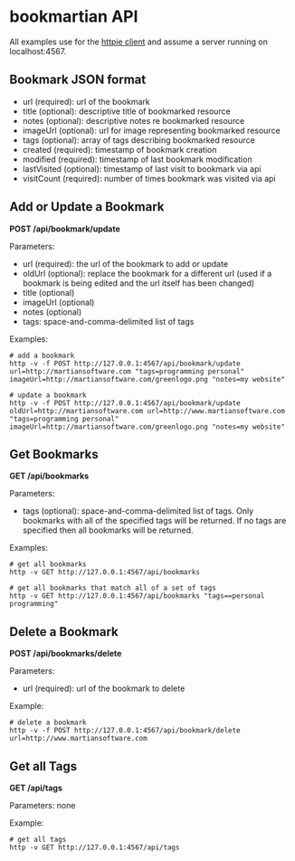 bookmartian API
===============

All examples use for the [httpie client](https://github.com/jkbrzt/httpie)
and assume a server running on localhost:4567.

Bookmark JSON format
--------------------
  * url (required): url of the bookmark
  * title (optional): descriptive title of bookmarked resource
  * notes (optional): descriptive notes re bookmarked resource
  * imageUrl (optional): url for image representing bookmarked resource
  * tags (optional): array of tags describing bookmarked resource
  * created (required): timestamp of bookmark creation
  * modified (required): timestamp of last bookmark modification
  * lastVisited (optional): timestamp of last visit to bookmark via api
  * visitCount (required): number of times bookmark was visited via api

Add or Update a Bookmark
------------------------

**POST /api/bookmark/update**

Parameters:

  * url (required): the url of the bookmark to add or update
  * oldUrl (optional): replace the bookmark for a different url (used if a bookmark
    is being edited and the url itself has been changed)
  * title (optional)
  * imageUrl (optional)
  * notes (optional)
  * tags: space-and-comma-delimited list of tags
  

Examples:

```shell
# add a bookmark
http -v -f POST http://127.0.0.1:4567/api/bookmark/update url=http://martiansoftware.com "tags=programming personal" imageUrl=http://martiansoftware.com/greenlogo.png "notes=my website"

# update a bookmark
http -v -f POST http://127.0.0.1:4567/api/bookmark/update oldUrl=http://martiansoftware.com url=http://www.martiansoftware.com "tags=programming personal" imageUrl=http://martiansoftware.com/greenlogo.png "notes=my website"
```


Get Bookmarks
-------------

**GET /api/bookmarks**

Parameters:
  * tags (optional): space-and-comma-delimited list of tags.  Only bookmarks with
    all of the specified tags will be returned.  If no tags are specified then all
    bookmarks will be returned.
    
Examples:

```shell
# get all bookmarks
http -v GET http://127.0.0.1:4567/api/bookmarks

# get all bookmarks that match all of a set of tags
http -v GET http://127.0.0.1:4567/api/bookmarks "tags==personal programming"
```


Delete a Bookmark
-----------------

**POST /api/bookmarks/delete**

Parameters:
  * url (required): url of the bookmark to delete
  
Example:

```shell
# delete a bookmark
http -v -f POST http://127.0.0.1:4567/api/bookmark/delete url=http://www.martiansoftware.com
```

Get all Tags
------------

**GET /api/tags**

Parameters: none

Example:

```shell
# get all tags
http -v GET http://127.0.0.1:4567/api/tags
```
